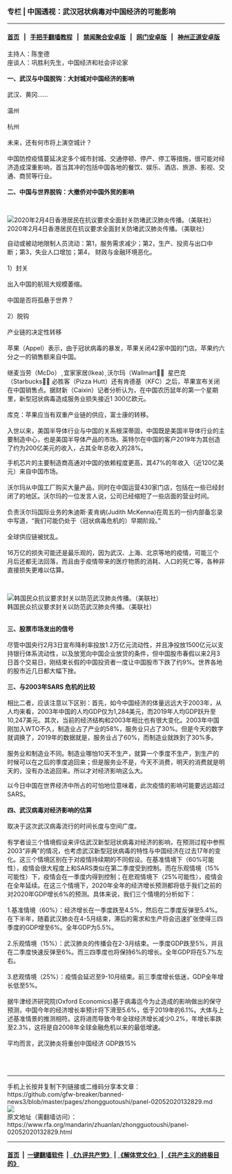 ### 专栏 | 中国透视：武汉冠状病毒对中国经济的可能影响
------------------------

#### [首页](https://github.com/gfw-breaker/banned-news3/blob/master/README.md) &nbsp;&nbsp;|&nbsp;&nbsp; [手把手翻墙教程](https://github.com/gfw-breaker/guides/wiki) &nbsp;&nbsp;|&nbsp;&nbsp; [禁闻聚合安卓版](https://github.com/gfw-breaker/bn-android) &nbsp;&nbsp;|&nbsp;&nbsp; [网门安卓版](https://github.com/oGate2/oGate) &nbsp;&nbsp;|&nbsp;&nbsp; [神州正道安卓版](https://github.com/SzzdOgate/update) 



<div id="storytext">
 <div>
  <div class="slot_header">
  </div>
 </div>
 <p>
  主持人：陈奎德
  <br/>
  座谈人：巩胜利先生，中国经济和社会评论家
  <br/>
  <br/>
  <b>
   一、武汉与中国脱钩：大封城对中国经济的影响
  </b>
  <br/>
  <br/>
  武汉、黄冈……
  <br/>
  <br/>
  温州
  <br/>
  <br/>
  杭州
  <br/>
  <br/>
  未来，还有何市将上演空城计？
  <br/>
  <br/>
  中国防控疫情蔓延决定多个城市封城、交通停顿、停产、停工等措施，很可能对经济造成深重影响，首当其冲的包括中国各地的餐饮、娱乐、酒店、旅游、影视、交通、商贸等行业。
  <br/>
  <br/>
  <b>
   二、中国与世界脱钩：大撤侨对中国外贸的影响
  </b>
 </p>
 <p>
  <b>
  </b>
  <br/>
  <div class="image-inline captioned" style="width:1649px;">
   <div style="width:1649px;">
    <img alt="2020年2月4日香港居民在抗议要求全面封关防堵武汉肺炎传播。（美联社）" src="https://www.rfa.org/mandarin/zhuanlan/zhongguotoushi/panel-02052020132829.html/AP_20035287685993.jpg" title="2020年2月4日香港居民在抗议要求全面封关防堵武汉肺炎传播。（美联社）"/>
   </div>
   <div class="image-caption">
    <span style="width:1649px;">
     2020年2月4日香港居民在抗议要求全面封关防堵武汉肺炎传播。（美联社）
    </span>
    <span class="copyright">
    </span>
   </div>
  </div>
 </p>
 <p>
  自动或被动地限制人员流动：第1，服务需求减少；第2，生产、投资与出口中断；第3，失业人口增加；第4， 财政与金融环境恶化。
  <br/>
  <br/>
  1）封关
  <br/>
  <br/>
  出入中国的航班大规模萎缩。
  <br/>
  <br/>
  中国是否将孤悬于世界？
  <br/>
  <br/>
  2）脱钩
  <br/>
  <br/>
  产业链的决定性转移
  <br/>
  <br/>
  苹果（Appel）表示，由于冠状病毒的暴发，苹果关闭42家中国的门店。苹果约六分之一的销售额来自中国。
  <br/>
  <br/>
  继麦当劳（McDo） ̖ 宜家家居(Ikea) ̖ 沃尔玛（Wallmart）̖  星巴克（Starbucks）̖ 必胜客（Pizza Hutt）还有肯德基（KFC）之后，苹果宣布关闭在中国销售点。据财新（Caixin）记者分析认为，在中国农历鼠年的第一个星期里，新型冠状病毒造成服务业损失接近1 300亿欧元。
  <br/>
  <br/>
  库克：苹果应当有双重产业链的供应，富士康的转移。
  <br/>
  <br/>
  入世以来，美国半导体行业与中国的关系根深蒂固，中国既是美国半导体行业的主要制造中心，也是美国半导体产品的市场。英特尔在中国的客户2019年为其创造了约为200亿美元的收入，占其全年总收入的28%。
 </p>
 <p>
  手机芯片的主要制造商高通对中国的依赖程度更高，其47%的年收入（近120亿美元）来自中国市场。
  <br/>
  <br/>
  沃尔玛从中国工厂购买大量产品，同时在中国运营430家门店，包括在一些已经封闭了的地区。沃尔玛的一位发言人说，公司已经缩短了一些店面的营业时间。
  <br/>
  <br/>
  负责沃尔玛国际业务的朱迪斯·麦肯纳(Judith McKenna)在周五的一份内部备忘录中写道，“我们可能仍处于（冠状病毒危机的）早期阶段。”
  <br/>
  <br/>
  全球供应链被扰乱。
  <br/>
  <br/>
  16万亿的损失可能还是最乐观的，因为武汉、上海、北京等地的疫情，可能三个月后还都无法回落，而且由于疫情带来的医疗物质的消耗、人口的死亡等，各种非直接损失更难以估算。
 </p>
 <p>
  <br/>
  <div class="image-inline captioned" style="width:1800px;">
   <div style="width:1800px;">
    <img alt="韩国民众抗议要求封关以防范武汉肺炎传播。（美联社）" src="https://www.rfa.org/mandarin/zhuanlan/zhongguotoushi/panel-02052020132829.html/AP_20035307303199.jpg" title="韩国民众抗议要求封关以防范武汉肺炎传播。（美联社）"/>
   </div>
   <div class="image-caption">
    <span style="width:1800px;">
     韩国民众抗议要求封关以防范武汉肺炎传播。（美联社）
    </span>
    <span class="copyright">
    </span>
   </div>
  </div>
  <br/>
  <b>
  </b>
 </p>
 <p>
  <b>
   三、股票市场发出的信号
  </b>
  <br/>
  <br/>
  尽管中国央行2月3日宣布降利率投放1.2万亿元流动性，并且净投放1500亿元以支持银行体系流动性，以及放宽向中国企业放贷的条件，但中国股市春假以来2月3日首个交易日，刚结束长假的中国投资者一度让中国股市下跌了约9%。世界各地的股市近几日都大幅下挫。
  <br/>
  <br/>
  <b>
   三、与2003年SARS 危机的比较
  </b>
  <br/>
  <br/>
  相比二者，应该注意以下区别：首先，如今中国经济的体量远远大于2003年，从人均来看，2003年中国的人均GDP仅为1,284美元，而2019年人均GDP跃升至10,247美元。其次，当前的经济结构和2003年相比也有很大变化。2003年中国刚加入WTO不久，制造业占了产业的58%，服务业只占了30%。但是今天的数字就调换了，2019年的数据就是，服务业占了60%，而制造业就跌到了30%多。
  <br/>
  <br/>
  服务业和制造业不同。制造业哪怕10天不生产，就算一个季度不生产，到生产的时候可以在之后的季度追回来；但是服务业不是，今天不消费，明天的消费就是明天的，没有办法追回来。所以才对经济影响这么大。
 </p>
 <p>
  以今日中国在世界经济中所占的可怕地位意味着，此次疫情的影响可能要远远超过SARS。
  <br/>
  <br/>
  <b>
   四、武汉病毒对经济影响的估算
  </b>
  <br/>
  <br/>
  取决于这次武汉病毒流行的时间长度与空间广度。
  <br/>
  <br/>
  有学者设三个情境假设来评估武汉新型冠状病毒对经济的影响，在预测过程中参照2003“非典”的情况，也考虑武汉新型冠状病毒的特性与中国经济在过去17年的变化。这三个情境区别在于对疫情持续期的不同假设。在基准情境下（60%可能性），疫情会很大程度上和SARS类似在第二季度受到控制。而在乐观情境（15%可能性）下，疫情会在一季度内得到控制；在悲观情境下（25%可能性），疫情会在全年延续。在这三个情境下，2020年全年的经济增长预测都将低于我们之前的对2020年GDP增长6%的预测。具体来说，我们三个情境的分析如下：
  <br/>
  <br/>
  1.基准情境（60%）：经济增长在一季度跌至4.5%，然后在二季度反弹至5.4%。在下半年，随着武汉肺炎在4-5月结束，滞后的需求和生产将会迅速扩张使得三四季度的GDP增至6%。全年GDP为5.5%。
  <br/>
  <br/>
  2.乐观情境（15%）：武汉肺炎的传播会在2-3月结束。一季度GDP跌至5%，并且在二季度快速反弹至6%。而三四季度也将保持6%的增长。全年GDP将在5.7%左右。
  <br/>
  <br/>
  3.悲观情境（25%）：疫情会延迟至9-10月结束。前三季度增长低迷，GDP全年增长低至5%。
  <br/>
  <br/>
  据牛津经济研究院(Oxford Economics)基于病毒迄今为止造成的影响做出的保守预测，中国今年的经济增长率预计将下滑至5.6%，低于2019年的6.1%。大体与上述基准情景的推测相符。这将进而导致今年全球经济增长减少0.2%，年增长率跌至2.3%，这将是自2008年全球金融危机以来的最低增速。
  <br/>
  <br/>
  平均而言，武汉肺炎将重创中国经济 GDP跌15%
  <br/>
  <br/>
  <br/>
  <br/>
 </p>
</div>

<hr/>
手机上长按并复制下列链接或二维码分享本文章：<br/>
https://github.com/gfw-breaker/banned-news3/blob/master/pages/zhongguotoushi/panel-02052020132829.md <br/>
<a href='https://github.com/gfw-breaker/banned-news3/blob/master/pages/zhongguotoushi/panel-02052020132829.md'><img src='https://github.com/gfw-breaker/banned-news3/blob/master/pages/zhongguotoushi/panel-02052020132829.md.png'/></a> <br/>
原文地址（需翻墙访问）：https://www.rfa.org/mandarin/zhuanlan/zhongguotoushi/panel-02052020132829.html


------------------------
#### [首页](https://github.com/gfw-breaker/banned-news3/blob/master/README.md) &nbsp;|&nbsp; [一键翻墙软件](https://github.com/gfw-breaker/nogfw/blob/master/README.md) &nbsp;| [《九评共产党》](https://github.com/gfw-breaker/9ping.md/blob/master/README.md#九评之一评共产党是什么) | [《解体党文化》](https://github.com/gfw-breaker/jtdwh.md/blob/master/README.md) | [《共产主义的终极目的》](https://github.com/gfw-breaker/gczydzjmd.md/blob/master/README.md)


<img src='http://gfw-breaker.win/banned-news3/pages/zhongguotoushi/panel-02052020132829.md' width='0px' height='0px'/>